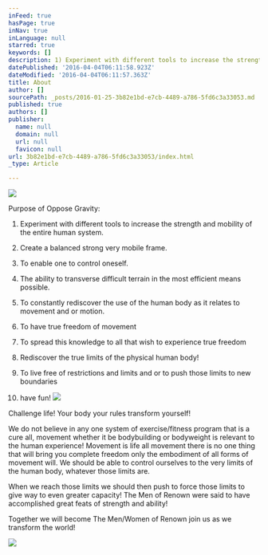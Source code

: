 ```yaml
---
inFeed: true
hasPage: true
inNav: true
inLanguage: null
starred: true
keywords: []
description: 1) Experiment with different tools to increase the strength and mobility of the entire human system.
datePublished: '2016-04-04T06:11:58.923Z'
dateModified: '2016-04-04T06:11:57.363Z'
title: About
author: []
sourcePath: _posts/2016-01-25-3b82e1bd-e7cb-4489-a786-5fd6c3a33053.md
published: true
authors: []
publisher:
  name: null
  domain: null
  url: null
  favicon: null
url: 3b82e1bd-e7cb-4489-a786-5fd6c3a33053/index.html
_type: Article

---
```

![](https://the-grid-user-content.s3-us-west-2.amazonaws.com/c513a3d9-3943-4029-afac-35ada8eb2fc8.jpg)

Purpose of Oppose Gravity:

1) Experiment with different tools to increase the strength and mobility of the entire human system.

2) Create a balanced strong very mobile frame.

3) To enable one to control oneself.

4)  The ability to transverse difficult terrain in the most efficient means possible.

5) To constantly rediscover the use of the human body as it relates to movement and or motion.

6) To have true freedom of movement 

7) To spread this knowledge to all that wish to experience true freedom

8) Rediscover the true limits of the physical human body!

9) To live free of restrictions and limits and or to push those limits to new boundaries

10) have fun!
![](https://the-grid-user-content.s3-us-west-2.amazonaws.com/66c63763-9b6c-4da1-9e2d-f86c729e9a55.jpg)

Challenge life! Your body your rules transform yourself!

We do not believe in any one system of exercise/fitness program that is a cure all, movement whether it be bodybuilding or bodyweight is relevant to the human experience! Movement is life all movement there is no one thing that will bring you complete freedom only the embodiment of all forms of movement will. We should be able to control ourselves to the very limits of the human body, whatever those limits are.

When we reach those limits we should then push to force those limits to give way to even greater capacity! The Men of Renown were said to have accomplished great feats of strength and ability!

Together we will become The Men/Women of Renown join us as we transform the world!

[][0]
![](https://the-grid-user-content.s3-us-west-2.amazonaws.com/083cfb13-df70-4a40-b84d-df376d648dbd.JPG)



[0]: https://www.facebook.com/sharer/sharer.php?u=https%3A//www.facebook.com/OpposeGravity
